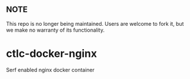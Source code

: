 ## NOTE

This repo is no longer being maintained. Users are welcome to fork it, but we make no warranty of its functionality.

ctlc-docker-nginx
=================

Serf enabled nginx docker container
